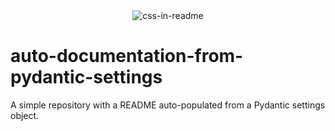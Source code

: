 <div align="center">
    <img src="title.svg" alt="css-in-readme">
</div>

# auto-documentation-from-pydantic-settings
A simple repository with a README auto-populated from a Pydantic settings object.
